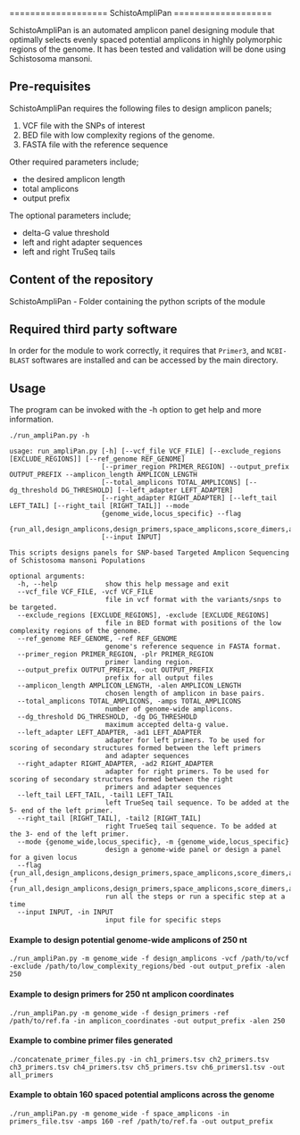 =================== SchistoAmpliPan ===================

SchistoAmpliPan is an automated amplicon panel designing module that optimally selects evenly spaced potential amplicons in highly polymorphic regions of the genome. It has been tested and validation will be done using Schistosoma mansoni.

## Pre-requisites
SchistoAmpliPan requires the following files to design amplicon panels;
1. VCF file with the SNPs of interest
2. BED file with low complexity regions of the genome.
3. FASTA file with the reference sequence

Other required parameters include;
- the desired amplicon length
- total amplicons 
- output prefix

The optional parameters include;
- delta-G value threshold
- left and right adapter sequences
- left and right TruSeq tails

## Content of the repository
SchistoAmpliPan - Folder containing the python scripts of the module

## Required third party software
In order for the module to work correctly, it requires that `Primer3`, and `NCBI-BLAST` softwares are installed and can be accessed by the main directory. 

## Usage

The program can be invoked with the -h option to get help and more information.
```
./run_ampliPan.py -h
```

```
usage: run_ampliPan.py [-h] [--vcf_file VCF_FILE] [--exclude_regions [EXCLUDE_REGIONS]] [--ref_genome REF_GENOME]
                       [--primer_region PRIMER_REGION] --output_prefix OUTPUT_PREFIX --amplicon_length AMPLICON_LENGTH
                       [--total_amplicons TOTAL_AMPLICONS] [--dg_threshold DG_THRESHOLD] [--left_adapter LEFT_ADAPTER]
                       [--right_adapter RIGHT_ADAPTER] [--left_tail LEFT_TAIL] [--right_tail [RIGHT_TAIL]] --mode
                       {genome_wide,locus_specific} --flag
                       {run_all,design_amplicons,design_primers,space_amplicons,score_dimers,adapter_comp,best_scoring,add_tails}
                       [--input INPUT]

This scripts designs panels for SNP-based Targeted Amplicon Sequencing of Schistosoma mansoni Populations

optional arguments:
  -h, --help            show this help message and exit
  --vcf_file VCF_FILE, -vcf VCF_FILE
                        file in vcf format with the variants/snps to be targeted.
  --exclude_regions [EXCLUDE_REGIONS], -exclude [EXCLUDE_REGIONS]
                        file in BED format with positions of the low complexity regions of the genome.
  --ref_genome REF_GENOME, -ref REF_GENOME
                        genome's reference sequence in FASTA format.
  --primer_region PRIMER_REGION, -plr PRIMER_REGION
                        primer landing region.
  --output_prefix OUTPUT_PREFIX, -out OUTPUT_PREFIX
                        prefix for all output files
  --amplicon_length AMPLICON_LENGTH, -alen AMPLICON_LENGTH
                        chosen length of amplicon in base pairs.
  --total_amplicons TOTAL_AMPLICONS, -amps TOTAL_AMPLICONS
                        number of genome-wide amplicons.
  --dg_threshold DG_THRESHOLD, -dg DG_THRESHOLD
                        maximum accepted delta-g value.
  --left_adapter LEFT_ADAPTER, -ad1 LEFT_ADAPTER
                        adapter for left primers. To be used for scoring of secondary structures formed between the left primers
                        and adapter sequences
  --right_adapter RIGHT_ADAPTER, -ad2 RIGHT_ADAPTER
                        adapter for right primers. To be used for scoring of secondary structures formed between the right
                        primers and adapter sequences
  --left_tail LEFT_TAIL, -tail1 LEFT_TAIL
                        left TrueSeq tail sequence. To be added at the 5- end of the left primer.
  --right_tail [RIGHT_TAIL], -tail2 [RIGHT_TAIL]
                        right TrueSeq tail sequence. To be added at the 3- end of the left primer.
  --mode {genome_wide,locus_specific}, -m {genome_wide,locus_specific}
                        design a genome-wide panel or design a panel for a given locus
  --flag {run_all,design_amplicons,design_primers,space_amplicons,score_dimers,adapter_comp,best_scoring,add_tails}, -f {run_all,design_amplicons,design_primers,space_amplicons,score_dimers,adapter_comp,best_scoring,add_tails}
                        run all the steps or run a specific step at a time
  --input INPUT, -in INPUT
                        input file for specific steps
```

#### Example to design potential genome-wide amplicons of 250 nt
```
./run_ampliPan.py -m genome_wide -f design_amplicons -vcf /path/to/vcf -exclude /path/to/low_complexity_regions/bed -out output_prefix -alen 250
```

#### Example to design primers for 250 nt amplicon coordinates 
```
./run_ampliPan.py -m genome_wide -f design_primers -ref /path/to/ref.fa -in amplicon_coordinates -out output_prefix -alen 250
```

#### Example to combine primer files generated
```
./concatenate_primer_files.py -in ch1_primers.tsv ch2_primers.tsv ch3_primers.tsv ch4_primers.tsv ch5_primers.tsv ch6_primers1.tsv -out all_primers
```

#### Example to obtain 160 spaced potential amplicons across the genome
```
./run_ampliPan.py -m genome_wide -f space_amplicons -in primers_file.tsv -amps 160 -ref /path/to/ref.fa -out output_prefix
```



